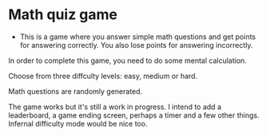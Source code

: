 # Math quiz game

* This is a game where you answer simple math questions and get points for answering correctly. You also lose points for answering incorrectly.

In order to complete this game, you need to do some mental calculation. 

Choose from three diffculty levels: easy, medium or hard.

Math questions are randomly generated.

The game works but it's still a work in progress. I intend to add a leaderboard, a game ending screen, perhaps a timer and a few other things. Infernal difficulty mode would be nice too.